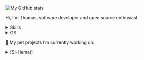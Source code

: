 

![My GitHub stats](https://github-readme-stats.vercel.app/api?username=thomrib)

Hi, I'm Thomas, software developer and open source enthusiast.

<details>
  <summary>Skills</summary>

- JavaScript
- PHP (Native, Laravel)
- VB.NET             
- Python
</details>

<details>
  <summary>OS</summary>
  
- Linux
- MacOS
- Windows
</details>

🔭 My pet projects I’m currently working on:
<details>
<summary>[Si-Hemat]</summary>

- (https://github.com/thomrib/Si-Hemat) - to track income and expenses for personal audit needs
</details>
